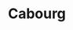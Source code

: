 ---
guid: "603eadcd7d65"
title: "Cabourg"
latlng: "49.293336, -0.115460"
videoId: "s4dsaLR8Tpc" 
---